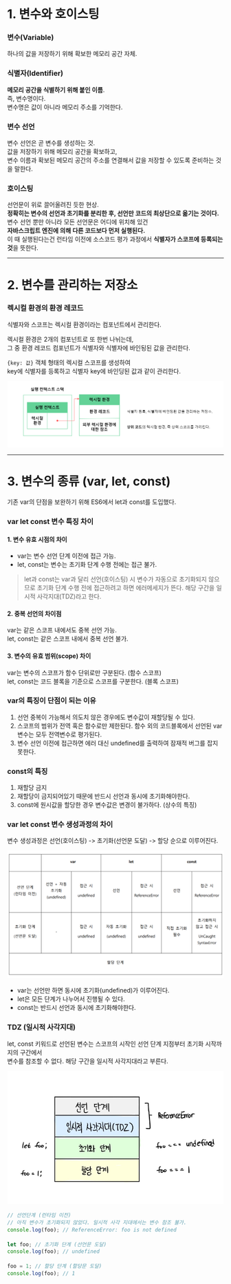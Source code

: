 # 1. 변수와 호이스팅

### 변수(Variable)

하나의 값을 저장하기 위해 확보한 메모리 공간 자체.

### 식별자(Identifier)

**메모리 공간을 식별하기 위해 붙인 이름**.  
즉, 변수명이다.  
변수명은 값이 아니라 메모리 주소를 기억한다.

### 변수 선언

변수 선언은 곧 변수를 생성하는 것.  
값을 저장하기 위해 메모리 공간을 확보하고,  
변수 이름과 확보된 메모리 공간의 주소를 연결해서 값을 저장할 수 있도록 준비하는 것을 말한다.

### 호이스팅

선언문이 위로 끌어올려진 듯한 현상.  
**정확히는 변수의 선언과 초기화를 분리한 후, 선언만 코드의 최상단으로 옮기는 것이다.**  
변수 선언 뿐만 아니라 모든 선언문은 어디에 위치해 있건  
**자바스크립트 엔진에 의해 다른 코드보다 먼저 실행된다.**  
이 때 실행된다는건 런타임 이전에 소스코드 평가 과정에서 **식별자가 스코프에 등록되는 것**을 뜻한다.

---

# 2. 변수를 관리하는 저장소

### 렉시컬 환경의 환경 레코드

식별자와 스코프는 렉시컬 환경이라는 컴포넌트에서 관리한다.

렉시컬 환경은 2개의 컴포넌트로 또 한번 나뉘는데,  
그 중 환경 레코드 컴포넌트가 식별자와 식별자에 바인됭된 값을 관리한다.

`{key: 값}` 객체 형태의 렉시컬 스코프를 생성하여  
key에 식별자를 등록하고 식별자 key에 바인딩된 값과 같이 관리한다.

![lexical](img/blog/lexical.png)

---

# 3. 변수의 종류 (var, let, const)

기존 var의 단점을 보완하기 위해 ES6에서 let과 const를 도입했다.

### var let const 변수 특징 차이

#### 1. 변수 유효 시점의 차이

- var는 변수 선언 단계 이전에 접근 가능.
- let, const는 변수는 초기화 단계 수행 전에는 접근 불가.

> let과 const는 var과 달리 선언(호이스팅) 시 변수가 자동으로 초기화되지 않으므로 초기화 단계 수행 전에 접근하려고 하면 에러메세지가 뜬다. 해당 구간을 일시적 사각지대(TDZ)라고 한다.

#### 2. 중복 선언의 차이점

var는 같은 스코프 내에서도 중복 선언 가능.  
let, const는 같은 스코프 내에서 중복 선언 불가.

#### 3. 변수의 유효 범위(scope) 차이

var는 변수의 스코프가 함수 단위로만 구분된다. (함수 스코프)  
let, const는 코드 블록을 기준으로 스코프를 구분한다. (블록 스코프)

### var의 특징이 단점이 되는 이유

1. 선언 중복이 가능해서 의도치 않은 경우에도 변수값이 재할당될 수 있다.
2. 스코프의 범위가 전역 혹은 함수로만 제한된다. 함수 외의 코드블록에서 선언된 var 변수는 모두 전역변수로 평가된다.
3. 변수 선언 이전에 접근하면 에러 대신 undefined를 출력하여 잠재적 버그를 잡지 못한다.

### const의 특징

1. 재할당 금지
2. 재할당이 금지되어있기 때문에 반드시 선언과 동시에 초기화해야한다.
3. const에 원시값을 할당한 경우 변수값은 변경이 불가하다. (상수의 특징)

### var let const 변수 생성과정의 차이

변수 생성과정은 선언(호이스팅) -> 초기화(선언문 도달) -> 할당 순으로 이루어진다.

![varletconst](img/blog/varletconst.png)

- var는 선언만 하면 동시에 초기화(undefined)가 이루어진다.
- let은 모든 단계가 나누어서 진행될 수 있다.
- const는 반드시 선언과 동시에 초기화해야한다.

### TDZ (일시적 사각지대)

let, const 키워드로 선언된 변수는 스코프의 시작인 선언 단계 지점부터 초기화 시작까지의 구간에서  
변수를 참조할 수 없다. 해당 구간을 일시적 사각지대라고 부른다.

![tdz](img/blog/tdz.png)

```javascript
// 선언단계 (런타임 이전)
// 아직 변수가 초기화되지 않았다. 일시적 사각 지대에서는 변수 참조 불가.
console.log(foo); // ReferenceError: foo is not defined

let foo; // 초기화 단계 (선언문 도달)
console.log(foo); // undefined

foo = 1; // 할당 단계 (할당문 도달)
console.log(foo); // 1
```
